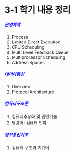 # 3-1 학기 내용 정리
##### <span style="color:blue"> 운영체제</span>
1. Process
2. Limited Direct Execution
3. CPU Scheduling
4. Multi Level Feedback Queue
5. Multiprocessor Scheduling
6. Address Spaces

##### <span style="color:blue"> 데이터통신</span>
1. Overview
2. Protocol Architecture

##### <span style="color:blue"> 컴퓨터구조론</span>
1. 컴퓨터추상화 및 관련기술
2. 명령어: 컴퓨터 언어

##### <span style="color:blue"> 정보통신기초</span>
1. 컴퓨터 구조와 기계어
